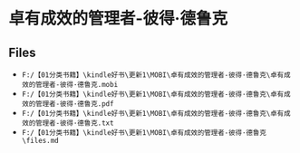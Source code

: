 # 卓有成效的管理者-彼得·德鲁克

## Files

- `F:/【01分类书籍】\kindle好书\更新1\MOBI\卓有成效的管理者-彼得·德鲁克\卓有成效的管理者-彼得·德鲁克.mobi`
- `F:/【01分类书籍】\kindle好书\更新1\MOBI\卓有成效的管理者-彼得·德鲁克\卓有成效的管理者-彼得·德鲁克.pdf`
- `F:/【01分类书籍】\kindle好书\更新1\MOBI\卓有成效的管理者-彼得·德鲁克\卓有成效的管理者-彼得·德鲁克.txt`
- `F:/【01分类书籍】\kindle好书\更新1\MOBI\卓有成效的管理者-彼得·德鲁克\files.md`
